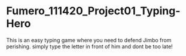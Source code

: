 # Fumero_111420_Project01_Typing-Hero

This is an easy typing game where you need to defend Jimbo from perishing. simply type the letter in front of him and dont be too late!
